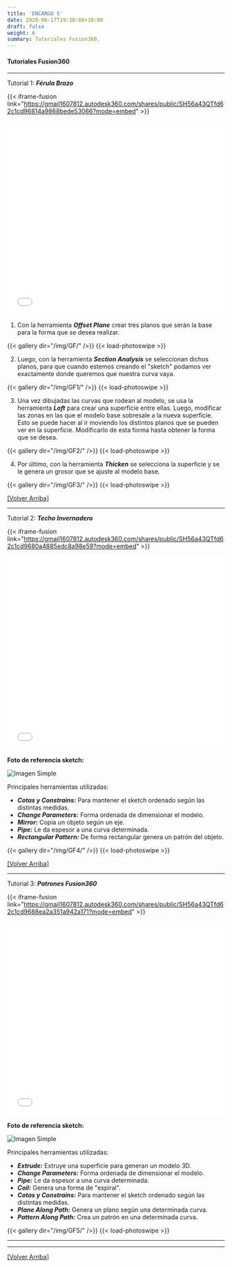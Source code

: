 ```yaml
---
title: 'ENCARGO 5'
date: 2020-06-17T19:30:08+10:00
draft: false
weight: 6
summary: Tutoriales Fusion360.
---
```

#### <a name="top"></a>Tutoriales Fusion360

---
Tutorial 1: ***Férula Brazo***

{{< iframe-fusion link="https://gmail1607812.autodesk360.com/shares/public/SH56a43QTfd62c1cd96814a9868bede53066?mode=embed" >}}

<div>
    <iframe 
    src='{{ index .Params "link" }}'
    width="100%" 
    height="450" 
    allowfullscreen="true" 
    webkitallowfullscreen="true" 
    mozallowfullscreen="true"  
    frameborder="0">
    </iframe>    
</div>

1. Con la herramienta ***Offset Plane*** crear tres planos que serán la base para la forma que se desea realizar.

{{< gallery dir="/img/GF/" />}} {{< load-photoswipe >}}

2. Luego, con la herramienta ***Section Analysis*** se seleccionan dichos planos, para que cuando estemos creando el "sketch" podamos ver exactamente donde queremos que nuestra curva vaya. 

{{< gallery dir="/img/GF1/" />}} {{< load-photoswipe >}}

3. Una vez dibujadas las curvas que rodean al modelo, se usa la herramienta ***Loft*** para crear una superficie entre ellas. Luego, modificar las zonas en las que el modelo base sobresale a la nueva superficie. Esto se puede hacer al ir moviendo los distintos planos que se pueden ver en la superficie. Modificarlo de esta forma hasta obtener la forma que se desea.
 
{{< gallery dir="/img/GF2/" />}} {{< load-photoswipe >}}

4. Por último, con la herramienta ***Thicken*** se selecciona la superficie y se le genera un grosor que se ajuste al modelo base.

{{< gallery dir="/img/GF3/" />}} {{< load-photoswipe >}}

[[Volver Arriba]](#top)

---
Tutorial 2: ***Techo Invernadero***

{{< iframe-fusion link="https://gmail1607812.autodesk360.com/shares/public/SH56a43QTfd62c1cd9680a4885edc8a98e59?mode=embed" >}}

<div>
    <iframe 
    src='{{ index .Params "link" }}'
    width="100%" 
    height="450" 
    allowfullscreen="true" 
    webkitallowfullscreen="true" 
    mozallowfullscreen="true"  
    frameborder="0">
    </iframe>    
</div>

**Foto de referencia sketch:**

![Imagen Simple](/img/t2.jpg)

Principales herramientas utilizadas:
- ***Cotas y Constrains:*** Para mantener el sketch ordenado según las distintas medidas.
- ***Change Parameters:*** Forma ordenada de dimensionar el modelo.
- ***Mirror:*** Copia un objeto según un eje.
- ***Pipe:*** Le da espesor a una curva determinada.
- ***Rectangular Pattern:*** De forma rectangular genera un patrón del objeto.

{{< gallery dir="/img/GF4/" />}} {{< load-photoswipe >}}


[[Volver Arriba]](#top)

---
Tutorial 3: ***Patrones Fusion360***

{{< iframe-fusion link="https://gmail1607812.autodesk360.com/shares/public/SH56a43QTfd62c1cd9688ea2a351a942a171?mode=embed" >}}

<div>
    <iframe 
    src='{{ index .Params "link" }}'
    width="100%" 
    height="450" 
    allowfullscreen="true" 
    webkitallowfullscreen="true" 
    mozallowfullscreen="true"  
    frameborder="0">
    </iframe>    
</div>

**Foto de referencia sketch:**

![Imagen Simple](/img/t3.jpg)

Principales herramientas utilizadas:
- ***Extrude:*** Extruye una superficie para generan un modelo 3D.
- ***Change Parameters:*** Forma ordenada de dimensionar el modelo.
- ***Pipe:*** Le da espesor a una curva determinada.
- ***Coil:*** Genera una forma de "espiral".
- ***Cotas y Constrains:*** Para mantener el sketch ordenado según las distintas medidas.
- ***Plane Along Path:*** Genera un plano según una determinada curva.
- ***Pattern Along Path:*** Crea un patrón en una determinada curva.

{{< gallery dir="/img/GF5/" />}} {{< load-photoswipe >}}

---
---

[[Volver Arriba]](#top)
